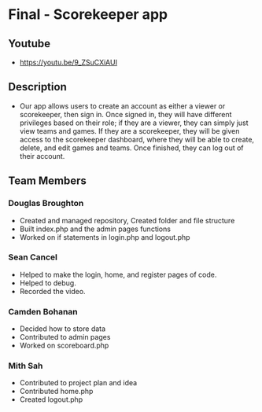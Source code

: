 # Final - Scorekeeper app

## Youtube
- https://youtu.be/9_ZSuCXiAUI

## Description
- Our app allows users to create an account as either a viewer or scorekeeper, then sign in. Once signed in, they will have different privileges based on their role; if they are a viewer, they can simply just view teams and games. If they are a scorekeeper, they will be given access to the scorekeeper dashboard, where they will be able to create, delete, and edit games and teams. Once finished, they can log out of their account.

## Team Members
### Douglas Broughton
- Created and managed repository, Created folder and file structure 
- Built index.php and the admin pages functions
- Worked on if statements in login.php and logout.php
### Sean Cancel
- Helped to make the login, home, and register pages of code.
- Helped to debug.
- Recorded the video.  

### Camden Bohanan
- Decided how to store data 
- Contributed to admin pages
- Worked on scoreboard.php

### Mith Sah
- Contributed to project plan and idea
- Contributed home.php
- Created logout.php
